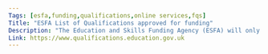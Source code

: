 ```yaml
---
Tags: [esfa,funding,qualifications,online services,fqs]
Title: "ESFA List of Qualifications approved for funding"
Description: "The Education and Skills Funding Agency (ESFA) will only fund students to undertake qualifications through one of our funded offers if we have approved those qualifications for public funding. This website contains funding approval information for all of the qualifications we will fund through our qualification offers (except apprenticeships and traineeships)."
Link: https://www.qualifications.education.gov.uk
---
```

